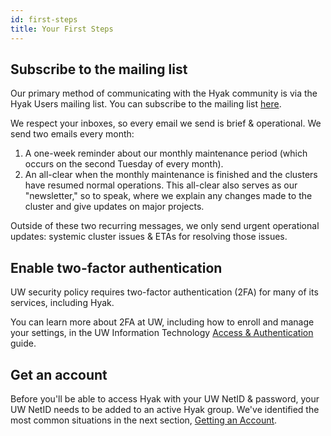 ```yaml
---
id: first-steps
title: Your First Steps
---
```


## Subscribe to the mailing list

Our primary method of communicating with the Hyak community is via the Hyak Users mailing list. You can subscribe to the mailing list [here](https://mailman1.u.washington.edu/mailman/listinfo/hyak-users).

We respect your inboxes, so every email we send is brief & operational. We send two emails every month:

1. A one-week reminder about our monthly maintenance period (which occurs on the second Tuesday of every month).
2. An all-clear when the monthly maintenance is finished and the clusters have resumed normal operations. This all-clear also serves as our "newsletter," so to speak, where we explain any changes made to the cluster and give updates on major projects.

Outside of these two recurring messages, we only send urgent operational updates: systemic cluster issues & ETAs for resolving those issues.

## Enable two-factor authentication

UW security policy requires two-factor authentication (2FA) for many of its services, including Hyak.

You can learn more about 2FA at UW, including how to enroll and manage your settings, in the UW Information Technology [Access & Authentication](https://itconnect.uw.edu/tools-services-support/access-authentication/2fa/) guide.

## Get an account

Before you'll be able to access Hyak with your UW NetID & password, your UW NetID needs to be added to an active Hyak group. We've identified the most common situations in the next section, [Getting an Account](https://hyak.uw.edu/docs/accounts/account-creation).
